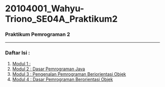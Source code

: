 # 20104001_Wahyu-Triono_SE04A_Praktikum2

### Praktikum Pemrograman 2

<hr>

### Daftar Isi :

1. [Modul 1 : ](https://github.com/elanbagaskoro/20104027_Elan-Bagaskoro_SE04A_Pemrograman2/tree/Modul1)
2. [Modul 2 : Dasar Pemrograman Java](https://github.com/surezluvy/20104001_Wahyu-Triono_SE04A_Pemrograman2/tree/Modul2)
3. [Modul 3 : Pengenalan Pemrograman Beriorientasi Objek](https://github.com/surezluvy/20104001_Wahyu-Triono_SE04A_Pemrograman2/tree/Modul3)
4. [Modul 4 : Dasar Pemrograman Berorientasi Objek](https://github.com/surezluvy/20104001_Wahyu-Triono_SE04A_Pemrograman2/tree/Modul4)
